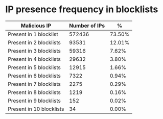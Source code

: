 # IP presence frequency in blocklists
| Malicious IP | Number of IPs | % |
|----|----|----|
| Present in 1 blocklist | 572436 | 73.50% |
| Present in 2 blocklists | 93531 | 12.01% |
| Present in 3 blocklists | 59316 | 7.62% |
| Present in 4 blocklists | 29632 | 3.80% |
| Present in 5 blocklists | 12915 | 1.66% |
| Present in 6 blocklists | 7322 | 0.94% |
| Present in 7 blocklists | 2275 | 0.29% |
| Present in 8 blocklists | 1219 | 0.16% |
| Present in 9 blocklists | 152 | 0.02% |
| Present in 10 blocklists | 34 | 0.00% |
